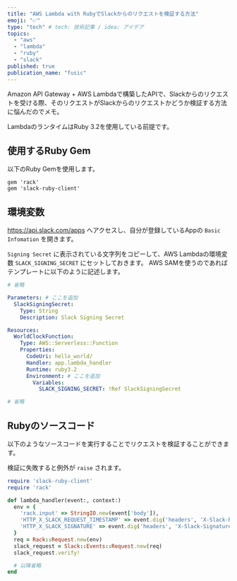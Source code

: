 ```yaml
---
title: "AWS Lambda with RubyでSlackからのリクエストを検証する方法"
emoji: "✅"
type: "tech" # tech: 技術記事 / idea: アイデア
topics:
  - "aws"
  - "lambda"
  - "ruby"
  - "slack"
published: true
publication_name: "fusic"
---
```


Amazon API Gateway + AWS Lambdaで構築したAPIで、Slackからのリクエストを受ける際、そのリクエストがSlackからのリクエストかどうか検証する方法に悩んだのでメモ。

LambdaのランタイムはRuby 3.2を使用している前提です。

## 使用するRuby Gem

以下のRuby Gemを使用します。

```ruby:Gemfile
gem 'rack'
gem 'slack-ruby-client'
```

## 環境変数

https://api.slack.com/apps へアクセスし、自分が登録しているAppの `Basic Infomation` を開きます。

`Signing Secret` に表示されている文字列をコピーして、AWS Lambdaの環境変数 `SLACK_SIGNING_SECRET` にセットしておきます。
AWS SAMを使うのであればテンプレートに以下のように記述します。

```yaml:template.yaml
# 省略

Parameters: # ここを追加
  SlackSigningSecret:
    Type: String
    Description: Slack Signing Secret

Resources:
  WorldClockFunction:
    Type: AWS::Serverless::Function
    Properties:
      CodeUri: hello_world/
      Handler: app.lambda_handler
      Runtime: ruby3.2
      Environment: # ここを追加
        Variables:
          SLACK_SIGNING_SECRET: !Ref SlackSigningSecret

# 省略
```

## Rubyのソースコード

以下のようなソースコードを実行することでリクエストを検証することができます。

検証に失敗すると例外が `raise` されます。

```ruby:app.rb
require 'slack-ruby-client'
require 'rack'

def lambda_handler(event:, context:)
  env = {
    'rack.input' => StringIO.new(event['body']),
    'HTTP_X_SLACK_REQUEST_TIMESTAMP' => event.dig('headers', 'X-Slack-Request-Timestamp'),
    'HTTP_X_SLACK_SIGNATURE' => event.dig('headers', 'X-Slack-Signature')
  }
  req = Rack::Request.new(env)
  slack_request = Slack::Events::Request.new(req)
  slack_request.verify!

  # 以降省略
end
```
